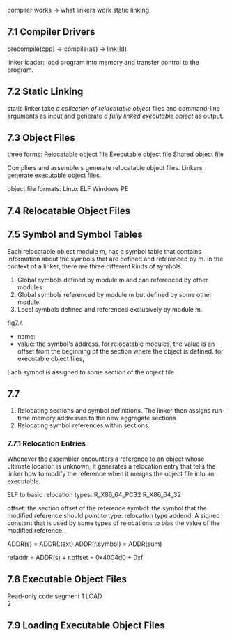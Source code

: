 compiler works -> what linkers work
static linking

## 7.1 Compiler Drivers
precompile(cpp) -> compile(as) -> link(ld)

linker
loader: load program into memory and transfer control to the program.

## 7.2 Static Linking
static linker take *a collection of relocatable object* files and command-line arguments as input and generate *a fully linked executable object* as output.

## 7.3 Object Files
three forms:
  Relocatable object file
  Executable object file
  Shared object file

Compliers and assemblers generate relocatable object files.
Linkers generate executable object files.

object file formats:
Linux   ELF
Windows PE

## 7.4 Relocatable Object Files

## 7.5 Symbol and Symbol Tables
Each relocatable object module m, has a symbol table that contains information about the symbols that are defined and referenced by m.
In the context of a linker, there are three different kinds of symbols:
1. Global symbols defined by module m and can referenced by other modules.
2. Global symbols referenced by module m but defined by some other module.
3. Local symbols defined and referenced exclusively by module m.

fig7.4
+ name:
+ value: the symbol's address.
    for relocatable modules, the value is an offset from the beginning of the section where the object is defined.
    for executable object files,

Each symbol is assigned to some section of the object file

## 7.7
1. Relocating sections and symbol definitions.
  The linker then assigns run-time memory addresses to the new aggregate sections
2. Relocating symbol references within sections.

### 7.7.1 Relocation Entries
Whenever the assembler encounters a reference to an object whose
ultimate location is unknown, it generates a relocation entry that tells the linker how to modify the reference when it merges the object file into an executable.

ELF to basic relocation types:
R_X86_64_PC32
R_X86_64_32

offset: the section offset of the reference
symbol: the symbol that the modified reference should point to
type: relocation type
addend: A signed constant that is used by some types of relocations to bias
the value of the modified reference.


ADDR(s) = ADDR(.text)
ADDR(r.symbol) = ADDR(sum)

refaddr = ADDR(s) + r.offset
        = 0x4004d0 + 0xf

## 7.8 Executable Object Files
  Read-only  code  segment
1   LOAD    
2

## 7.9 Loading Executable Object Files
